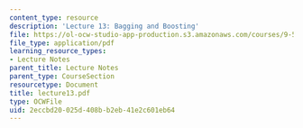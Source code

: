 ```yaml
---
content_type: resource
description: 'Lecture 13: Bagging and Boosting'
file: https://ol-ocw-studio-app-production.s3.amazonaws.com/courses/9-520-statistical-learning-theory-and-applications-spring-2003/2eccbd20025d408bb2eb41e2c601eb64_lecture13.pdf
file_type: application/pdf
learning_resource_types:
- Lecture Notes
parent_title: Lecture Notes
parent_type: CourseSection
resourcetype: Document
title: lecture13.pdf
type: OCWFile
uid: 2eccbd20-025d-408b-b2eb-41e2c601eb64
---
```


